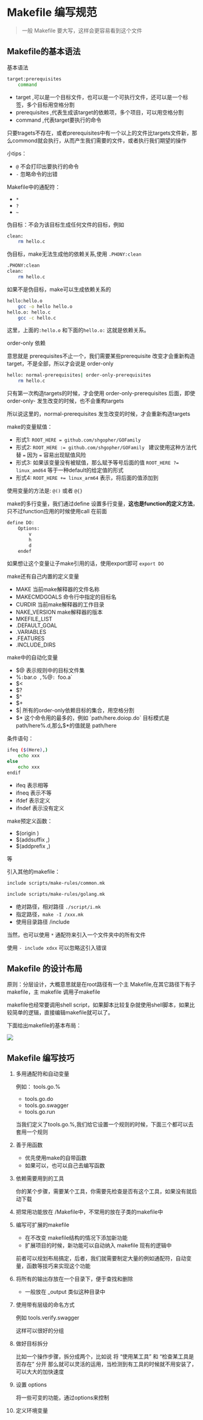 # Makefile 编写规范
> 一般 Makefile 要大写，这样会更容易看到这个文件

## Makefile的基本语法

基本语法
```bash
target:prerequisites
    command
```
- target ,可以是一个目标文件，也可以是一个可执行文件，还可以是一个标签，多个目标用空格分割
- prerequisites ,代表生成该target的依赖项，多个项目，可以用空格分割
- command ,代表target要执行的命令

只要tragets不存在，或者prerequisites中有一个以上的文件比targets文件新，那么commond就会执行，从而产生我们需要的文件，或者执行我们期望的操作

小tips：
- `@` 不会打印出要执行的命令
- `-` 忽略命令的出错

Makefile中的通配符：
- `*`
- `?`
- `~`

伪目标：不会为该目标生成任何文件的目标，例如
```bash
clean:
    rm hello.c
```
伪目标，make无法生成他的依赖关系,使用 `.PHONY:clean`

```bash
.PHONY:clean
clean:
    rm hello.c
```
如果不是伪目标，make可以生成依赖关系的

```bash
hello:hello.o
    gcc -o hello hello.o
hello.o: hello.c
    gcc -c hello.c
```
这里，上面的`:hello.o` 和下面的`hello.o:` 这就是依赖关系。

order-only 依赖

意思就是 prerequisites不止一个，我们需要某些prerequisite 改变才会重新构造target，不是全部，所以才会说是 order-only

```bash
hello: normal-prerequisites| order-only-prerequisites
    rm hello.c
```
只有第一次构造targets的时候，才会使用 order-only-prerequisites 后面，即使 order-only- 发生改变的时候，也不会重构targets

所以说这里的，normal-prerequisites 发生改变的时候，才会重新构造targets

make的变量赋值：
- 形式1: `ROOT_HERE = github.com/shgopher/GOFamily`
- 形式2: `ROOT_HERE := github.com/shgopher/GOFamily ` 建议使用这种方法代替 `=` 因为 `=` 容易出现赋值风险
- 形式3: 如果该变量没有被赋值，那么赋予等号后面的值 `ROOT_HERE ?= linux_amd64` 等于一种default的给定值的形式
- 形式4: `ROOT_HERE += linux_arm64` 表示，将后面的值添加到

使用变量的方法是: `@()` 或者 `@{}`

make的多行变量，我们通过define 设置多行变量，**这也是function的定义方法**，只不过function应用的时候使用call 在前面

```bash
define DO:
    Options:
        v
        h
        d
    endef
```
如果想让这个变量让子make引用的话，使用export即可 `export DO`

make还有自己内置的定义变量

- MAKE 当前make解释器的文件名称
- MAKECMDGOALS 命令行中指定的目标名
- CURDIR 当前make解释器的工作目录
- NAKE_VERSION make解释器的版本
- MKEFILE_LIST
- .DEFAULT_GOAL
- .VARIABLES
- .FEATURES
- .INCLUDE_DIRS

make中的自动化变量
- $@ 表示规则中的目标文件集
- $% 表示目标成员名 比如 foo.a(bar.o) ,`$%`:`bar.o` ,`%@`: `foo.a`
- $< 
- $?
- $^
- $+
- $| 所有的order-only依赖目标的集合，用空格分割
- $* 这个命令用的最多的，例如 `path/here.doiop.do` 目标模式是path/here%.d,那么$*的值就是  path/here

条件语句：

```bash
ifeq ($(Here),)
    echo xxx
else
    echo xxx
endif
```
- ifeq 表示相等
- ifneq 表示不等
- ifdef 表示定义
- ifndef 表示没有定义

make预定义函数：
- $(origin <variable>)
- $(addsuffix <suffix>,<names>)
- $(addprefix <prefix>,<names>)

等

引入其他的makefile：

```bash
include scripts/make-rules/common.mk

include scripts/make-rules/golang.mk
```

- 绝对路径，相对路径 `./script/i.mk`
- 指定路径，`make -I /xxx.mk`
- 使用目录路径 <prefix>/include

当然，也可以使用 `*` 通配符来引入一个文件夹中的所有文件

使用 `- include xdxx` 可以忽略这引入错误

## Makefile 的设计布局

原则：分层设计，大概意思就是在root路径有一个主 Makefile,在其它路径下有子 makefile，主 makefile 调用子makefile

makefile也经常要调用shell script，如果脚本比较复杂就使用shell脚本，如果比较简单的逻辑，直接编辑makefile就可以了。

下面给出makefile的基本布局：

![](https://gitee.com/shgopher/img/raw/master/makefile.png)

## Makefile 编写技巧

1. 多用通配符和自动变量
    
    例如： tools.go.%
    - tools.go.do
    - tools.go.swagger
    - tools.go.run

    当我们定义了tools.go.%,我们给它设置一个规则的时候，下面三个都可以去套用一个规则

2. 善于用函数

    - 优先使用make的自带函数
    - 如果可以，也可以自己去编写函数

3. 依赖需要用到的工具

    你的某个步骤，需要某个工具，你需要先检查是否有这个工具，如果没有就启动下载

4. 把常用功能放在 /Makefile中，不常用的放在子类的makefile中

5. 编写可扩展的makefile

    - 在不改变 makefile结构的情况下添加新功能
    - 扩展项目的时候，新功能可以自动纳入 makefile 现有的逻辑中

    前者可以规划布局搞定，后者，我们就需要制定大量的例如通配符，自动变量，函数等技巧来实现这个功能

6. 将所有的输出存放在一个目录下，便于查找和删除
    
    - 一般放在 _output 类似这种目录中

7. 使用带有层级的命名方式

    例如 tools.verify.swagger

    这样可以很好的分组

8. 做好目标拆分

    比如一个操作步骤，拆分成两个，比如说 将 “使用某工具” 和 “检查某工具是否存在” 分开 那么就可以灵活的运用，当检测到有工具的时候就不用安装了，可以大大的加快速度

9. 设置 options

    将一些可变的功能，通过options来控制

10. 定义环境变量


